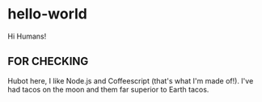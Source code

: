 # hello-world

Hi Humans!

## FOR CHECKING

Hubot here, I like Node.js and Coffeescript (that's what I'm made of!).
I've had tacos on the moon and them far superior to Earth tacos.
